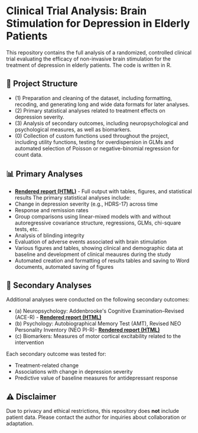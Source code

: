 # Clinical Trial Analysis: Brain Stimulation for Depression in Elderly Patients

This repository contains the full analysis of a randomized, controlled clinical trial evaluating the efficacy of non-invasive brain stimulation for the treatment of depression in elderly patients. 
The code is written in R.

## 📂 Project Structure

- (1) Preparation and cleaning of the dataset, including formatting, recoding, and generating long and wide data formats for later analyses.
- (2) Primary statistical analyses related to treatment effects on depression severity.
- (3) Analysis of secondary outcomes, including neuropsychological and psychological measures, as well as biomarkers.
- (0) Collection of custom functions used throughout the project, including utility functions, testing for overdispersion in GLMs and automated selection of Poisson or negative-binomial regression for count data.  

## 📊 Primary Analyses
- [**Rendered report (HTML)**](https://matthiasluthi.github.io/RCT-brain-stimulation-elderly/2-primary-analyses.html) - Full output with tables, figures, and statistical results
The primary statistical analyses include:
- Change in depression severity (e.g., HDRS-17) across time
- Response and remission rates
- Group comparisons using linear-mixed models with and without autoregressive covariance structure, regressions, GLMs, chi-square tests, etc.
- Analysis of blinding integrity
- Evaluation of adverse events associated with brain stimulation
- Various figures and tables, showing clinical and demographic data at baseline and development of clinical meausres during the study
- Automated creation and formatting of results tables and saving to Word documents, automated saving of figures

## 🧠 Secondary Analyses

Additional analyses were conducted on the following secondary outcomes:
- (a) Neuropsychology: Addenbrooke's Cognitive Examination–Revised (ACE-R) - [**Rendered report (HTML)**](https://matthiasluthi.github.io/RCT-brain-stimulation-elderly/3a-secondary-analyses-neuropsychology.html)
- (b) Psychology: Autobiographical Memory Test (AMT), Revised NEO Personality Inventory (NEO PI-R)- [**Rendered report (HTML)**](https://matthiasluthi.github.io/RCT-brain-stimulation-elderly/3b-secondary-analyses-psychology.html)
- (c) Biomarkers: Measures of motor cortical excitability related to the intervention

Each secondary outcome was tested for:
- Treatment-related change
- Associations with change in depression severity
- Predictive value of baseline measures for antidepressant response

## ⚠️ Disclaimer

Due to privacy and ethical restrictions, this repository does **not** include patient data.
Please contact the author for inquiries about collaboration or adaptation.
